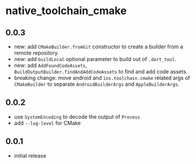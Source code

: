 # native_toolchain_cmake

## 0.0.3

- new: add `CMakeBuilder.fromGit` constructor to create a builder from a remote repository.
- new: add `buildLocal` optional parameter to build out of `.dart_tool`.
- new: add `AddFoundCodeAssets`, `BuildOutputBuilder.findAndAddCodeAssets` to find and add code assets.
- breaking change: move android and `ios.toolchain.cmake` related args of `CMakeBuilder` to separate `AndroidBuilderArgs` and `AppleBuilderArgs`.

## 0.0.2

- use `SystemEncoding` to decode the output of `Process`
- add `--log-level` for CMake

## 0.0.1

- initial release

